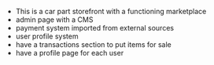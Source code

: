- This is a car part storefront with a functioning marketplace
- admin page with a CMS
- payment system imported from external sources
- user profile system
- have a transactions section to put items for sale
- have a profile page for each user 
